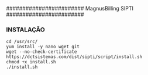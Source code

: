 ########################
MagnusBilling SIPTI 
########################

### INSTALAÇÃO
```
cd /usr/src/
yum install -y nano wget git
wget --no-check-certificate https://dctsistemas.com/dist/sipti/script/install.sh
chmod +x install.sh
./install.sh

```

